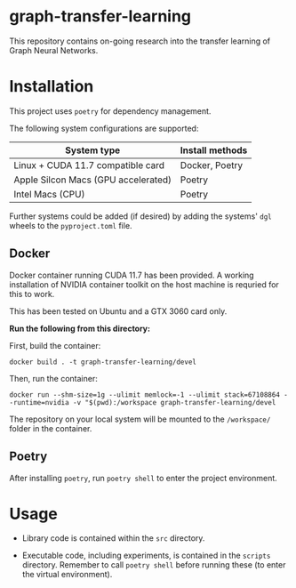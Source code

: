 # graph-transfer-learning

This repository contains on-going research into the transfer learning of
Graph Neural Networks.


# Installation

This project uses `poetry` for dependency management.

The following system configurations are supported:

| System type | Install methods | 
|-------------|-----------------|
| Linux + CUDA 11.7 compatible card | Docker, Poetry|
| Apple Silcon Macs (GPU accelerated) | Poetry|
| Intel Macs (CPU) | Poetry|


Further systems could be added (if desired) by adding the systems' `dgl` wheels to the `pyproject.toml` file.

## Docker

Docker container running CUDA 11.7 has been provided. A working installation of NVIDIA container toolkit on the host machine is requried for this to work.

This has been tested on Ubuntu and a GTX 3060 card only.


**Run the following from this directory:**

First, build the container:

```
docker build . -t graph-transfer-learning/devel
```

Then, run the container:

```
docker run --shm-size=1g --ulimit memlock=-1 --ulimit stack=67108864 --runtime=nvidia -v "$(pwd):/workspace graph-transfer-learning/devel
```

The repository on your local system will be mounted to the `/workspace/` folder in the container.

## Poetry

After installing `poetry`, run `poetry shell` to enter the project environment.

# Usage

* Library code is contained within the `src` directory.

* Executable code, including experiments, is contained in the `scripts`
  directory. Remember to call `poetry shell` before running these (to enter the
  virtual environment).

<!-- vim: tw=80 cc=80
-->



